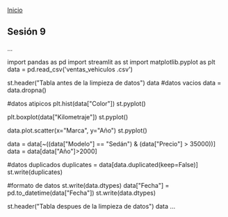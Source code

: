 <!-- No borrar o modificar -->
[Inicio](./index.md)

## Sesión 9 


<!-- Su documentación aquí -->
...

import pandas as pd
import streamlit as st
import matplotlib.pyplot as plt 
data = pd.read_csv('ventas_vehiculos .csv')

st.header("Tabla antes de la limpieza de datos")
data
#datos vacios
data = data.dropna()

#datos atipicos
plt.hist(data["Color"])
st.pyplot()

plt.boxplot(data["Kilometraje"])
st.pyplot()

data.plot.scatter(x="Marca", y="Año")
st.pyplot()

data = data[~((data["Modelo"] == "Sedán") & (data["Precio"] > 35000))]
data = data[data["Año"]>2000]

#datos duplicados
duplicates = data[data.duplicated(keep=False)]
st.write(duplicates)

#formato de datos
st.write(data.dtypes)
data["Fecha"] = pd.to_datetime(data["Fecha"])
st.write(data.dtypes)

st.header("Tabla despues de la limpieza de datos")
data
...






